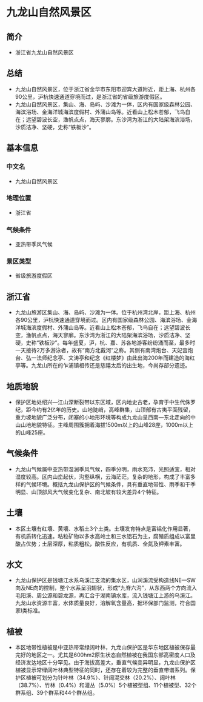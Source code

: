 # 九龙山自然风景区
## 简介
- 浙江省九龙山自然风景区
## 总结
- 九龙山自然风景区，位于浙江省金华市东阳市迎宾大道附近，距上海、杭州各90公里，沪杭快速通道穿境而过，是浙江省的省级旅游度假区。
- 九龙山自然风景区，集山、海、岛屿、沙滩为一体，区内有国家级森林公园、海滨浴场、金海洋城海滨度假村、外蒲山岛等。近看山上松木苍郁，飞鸟自在；远望碧波长空，渔帆点点，海天寥廓。东沙湾为浙江的大陆架海滨浴场，沙质洁净、坚硬，史称“铁板沙”。
## 基本信息
### 中文名
- 九龙山自然风景区
### 地理位置
- 浙江省
### 气候条件
- 亚热带季风气候
### 景区类型
- 省级旅游度假区
## 浙江省
- 九龙山旅游区集山、海、岛屿、沙滩为一体。位于杭州湾北岸，距上海、杭州各90公里，沪杭快速通道穿境而过。区内有国家级森林公园、海滨浴场、金海洋城海滨度假村、外蒲山岛等。近看山上松木苍郁，飞鸟自在；远望碧波长空，渔帆点点，海天寥廓。东沙湾为浙江的大陆架海滨浴场，沙质洁净、坚硬，史称“铁板沙”。每年盛夏，沪，杭、嘉、苏各地游客纷纷涌而至，最多时一天接待2万多游泳者，故有“南方北戴河”之称。其侧有南湾炮台、天妃宫炮台、弘一法师纪念亭、文涛亭和纪念《红楼梦》由此出海200年而建造的海红亭等。九龙山所在的乍浦镇相传还是慈禧太后的出生地，今尚存部分遗迹。
## 地质地貌
- 保护区地处绍兴—江山深断裂带以东区域，区内地史古老，孕育于中生代侏罗纪，距今约有2亿年的历史。山地陡峭，高峰群集，山顶部有古夷平面残留，重力坡地貌广泛分布，闭塞的小地形环境等构成九龙山呈西南&shy;—东北走向的中山山地地貌特征。主峰周围簇拥着海拔1500m以上的山峰28座，1000m以上的山峰25座。
## 气候条件
- 九龙山气候属中亚热带湿润季风气候，四季分明，雨水充沛，光照适宜，相对湿度较高。区内山峦起伏，沟壑纵横，云海茫茫。复杂的地形，构成了丰富多样的气候环境。概括九龙山保护区的气候条件，具有垂直地带性、雨季和干季明显、山顶部风大气候变化复杂、南北坡有较大差异4个特征。
## 土壤
- 本区土壤有红壤、黄壤、水稻土3个土类。土壤发育特点是富铝化作用显著，有机质转化迅速。粘粒矿物以多水高岭土和三水铝石为主，腐殖质组成以富里酸占优势；土层深厚，粘质粗松，酸性反应，有机质、全氮及钾素丰富。
## 水文
- 九龙山保护区是钱塘江水系乌溪江支流的集水区，山涧溪流受构造线NE—SW向及NE向的控制，整个水系呈羽翅状，形成“九脊六沟”，从东西两个方向流入毛阳溪、周公源和碧龙源，再汇合于湖南镇水库，流入钱塘江上游的乌溪江。九龙山水资源丰富，水体质量良好，溶解氧含量高，据环保部门监测，符合国家Ⅰ类标准。
## 植被
- 本区地带性植被是中亚热带常绿阔叶林，九龙山保护区是华东地区植被保存最完好的地区之一。尤其是600hm2原生状态自然植被在我国东部高密度人口及经济发达地区十分罕见。由于海拔高差大，垂直气候变异明显，九龙山保护区植被显示常绿阔叶林典型特征的同时，还存在着较为完整的垂直带谱系列。保护区植被可划分为针叶林（34.9%）、针阔混交林（20.2%）、阔叶林（38.7%）、竹林（0.4%）和灌丛（5.0%）5个植被型组、11个植被型、32个群系组、39个群系和44个群丛组。